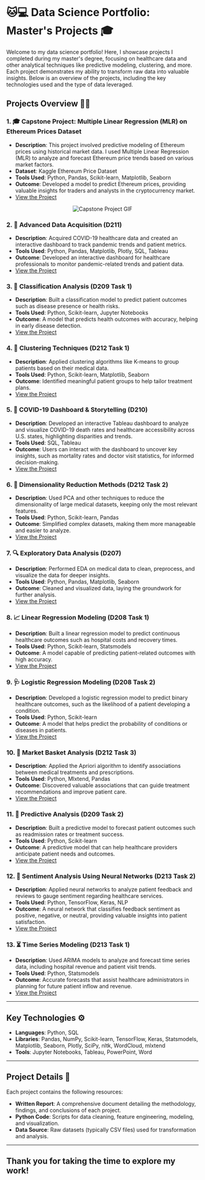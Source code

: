 # 🐱💻 Data Science Portfolio: Master's Projects 🎓

Welcome to my data science portfolio! Here, I showcase projects I completed during my master's degree, focusing on healthcare data and other analytical techniques like predictive modeling, clustering, and more. Each project demonstrates my ability to transform raw data into valuable insights. Below is an overview of the projects, including the key technologies used and the type of data leveraged.

## Projects Overview 🏥💡

### 1. **🎓 Capstone Project: Multiple Linear Regression (MLR) on Ethereum Prices Dataset**
   - **Description**: This project involved predictive modeling of Ethereum prices using historical market data. I used Multiple Linear Regression (MLR) to analyze and forecast Ethereum price trends based on various market factors.
   - **Dataset**: Kaggle Ethereum Price Dataset
   - **Tools Used**: Python, Pandas, Scikit-learn, Matplotlib, Seaborn
   - **Outcome**: Developed a model to predict Ethereum prices, providing valuable insights for traders and analysts in the cryptocurrency market.
   - [View the Project](https://github.com/GabrielaHowell/my-projects/tree/main/Capstone-Project)

<p align="center">
  <img src="https://media1.giphy.com/media/v1.Y2lkPTc5MGI3NjExbTNjeG9lNmZhOXJqbWp4MGg1bTU1c2k0c3cyOXJobWJ3dWhkNzZrNCZlcD12MV9pbnRlcm5hbF9naWZfYnlfaWQmY3Q9Zw/L59aKIC2MFyfUfrz3n/giphy.gif" alt="Capstone Project GIF"/>
</p>

### 2. **🚀 Advanced Data Acquisition (D211)**
   - **Description**: Acquired COVID-19 healthcare data and created an interactive dashboard to track pandemic trends and patient metrics.
   - **Tools Used**: Python, Pandas, Matplotlib, Plotly, SQL, Tableau
   - **Outcome**: Developed an interactive dashboard for healthcare professionals to monitor pandemic-related trends and patient data.
   -  [View the Project](https://github.com/GabrielaHowell/my-projects/tree/main/Advanced-Data-Acquisition-and-COVID-19-Healthcare-Dashboard-D211)

### 3. **🤖 Classification Analysis (D209 Task 1)**
   - **Description**: Built a classification model to predict patient outcomes such as disease presence or health risks.
   - **Tools Used**: Python, Scikit-learn, Jupyter Notebooks
   - **Outcome**: A model that predicts health outcomes with accuracy, helping in early disease detection.
   - [View the Project](https://github.com/GabrielaHowell/my-projects/tree/main/Classification-Analysis-D209-Task-1)

### 4. **🏥 Clustering Techniques (D212 Task 1)**
   - **Description**: Applied clustering algorithms like K-means to group patients based on their medical data.
   - **Tools Used**: Python, Scikit-learn, Matplotlib, Seaborn
   - **Outcome**: Identified meaningful patient groups to help tailor treatment plans.
   - [View the Project](https://github.com/GabrielaHowell/my-projects/tree/main/Clustering-Techniques-D212-Task-1)

### 5. **🦠 COVID-19 Dashboard & Storytelling (D210)**
   - **Description**: Developed an interactive Tableau dashboard to analyze and visualize COVID-19 death rates and healthcare accessibility across U.S. states, highlighting disparities and trends.
   - **Tools Used**: SQL, Tableau
   - **Outcome**: Users can interact with the dashboard to uncover key insights, such as mortality rates and doctor visit statistics, for informed decision-making.
   - [View the Project](https://github.com/GabrielaHowell/my-projects/tree/main/Data-Dashboard-And-Storytelling-D210)

### 6. **🔬 Dimensionality Reduction Methods (D212 Task 2)**
   - **Description**: Used PCA and other techniques to reduce the dimensionality of large medical datasets, keeping only the most relevant features.
   - **Tools Used**: Python, Scikit-learn, Pandas
   - **Outcome**: Simplified complex datasets, making them more manageable and easier to analyze.
   - [View the Project](https://github.com/GabrielaHowell/my-projects/tree/main/Dimensionality-Reduction-Methods-D212-Task-2)

### 7. **🔍 Exploratory Data Analysis (D207)**
   - **Description**: Performed EDA on medical data to clean, preprocess, and visualize the data for deeper insights.
   - **Tools Used**: Python, Pandas, Matplotlib, Seaborn
   - **Outcome**: Cleaned and visualized data, laying the groundwork for further analysis.
   - [View the Project](https://github.com/GabrielaHowell/my-projects/tree/main/Exploratory-Data-Analysis-D207)

### 8. **📈 Linear Regression Modeling (D208 Task 1)**
   - **Description**: Built a linear regression model to predict continuous healthcare outcomes such as hospital costs and recovery times.
   - **Tools Used**: Python, Scikit-learn, Statsmodels
   - **Outcome**: A model capable of predicting patient-related outcomes with high accuracy.
   - [View the Project](https://github.com/GabrielaHowell/my-projects/tree/main/Linear-Regression-Modeling-D208-Task1)

### 9. **🩺 Logistic Regression Modeling (D208 Task 2)**
   - **Description**: Developed a logistic regression model to predict binary healthcare outcomes, such as the likelihood of a patient developing a condition.
   - **Tools Used**: Python, Scikit-learn
   - **Outcome**: A model that helps predict the probability of conditions or diseases in patients.
   - [View the Project](https://github.com/GabrielaHowell/my-projects/tree/main/Logistic-Regression-Modeling-D208-Task-2)

### 10. **🛒 Market Basket Analysis (D212 Task 3)**
   - **Description**: Applied the Apriori algorithm to identify associations between medical treatments and prescriptions.
   - **Tools Used**: Python, Mlxtend, Pandas
   - **Outcome**: Discovered valuable associations that can guide treatment recommendations and improve patient care.
   - [View the Project](https://github.com/GabrielaHowell/my-projects/tree/main/Market-Basket-Analysis-D212-Task-3)

### 11. **🔮 Predictive Analysis (D209 Task 2)**
   - **Description**: Built a predictive model to forecast patient outcomes such as readmission rates or treatment success.
   - **Tools Used**: Python, Scikit-learn
   - **Outcome**: A predictive model that can help healthcare providers anticipate patient needs and outcomes.
   - [View the Project](https://github.com/GabrielaHowell/my-projects/tree/main/Predictive-Analysis-D209-Task-2)

### 12. **🧠 Sentiment Analysis Using Neural Networks (D213 Task 2)**
   - **Description**: Applied neural networks to analyze patient feedback and reviews to gauge sentiment regarding healthcare services.
   - **Tools Used**: Python, TensorFlow, Keras, NLP
   - **Outcome**: A neural network that classifies feedback sentiment as positive, negative, or neutral, providing valuable insights into patient satisfaction.
   - [View the Project](https://github.com/GabrielaHowell/my-projects/tree/main/Sentiment-Analysis-Using-Neural-Networks-D213-Task-2)

### 13. **⏳ Time Series Modeling (D213 Task 1)**
   - **Description**: Used ARIMA models to analyze and forecast time series data, including hospital revenue and patient visit trends.
   - **Tools Used**: Python, Statsmodels
   - **Outcome**: Accurate forecasts that assist healthcare administrators in planning for future patient inflow and revenue.
   - [View the Project](https://github.com/GabrielaHowell/my-projects/tree/main/Time-Series-Modeling-D213-Task-1)

---

## Key Technologies ⚙️

- **Languages**: Python, SQL
- **Libraries**: Pandas, NumPy, Scikit-learn, TensorFlow, Keras, Statsmodels, Matplotlib, Seaborn, Plotly, SciPy, nltk, WordCloud, mlxtend
- **Tools**: Jupyter Notebooks, Tableau, PowerPoint, Word 

---

## Project Details 📁

Each project contains the following resources:
- **Written Report**: A comprehensive document detailing the methodology, findings, and conclusions of each project.
- **Python Code**: Scripts for data cleaning, feature engineering, modeling, and visualization.
- **Data Source**: Raw datasets (typically CSV files) used for transformation and analysis.

---

Thank you for taking the time to explore my work! 
---

